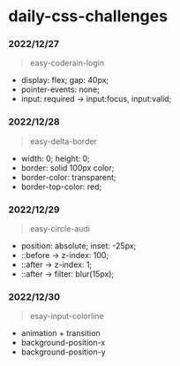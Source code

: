 # daily-css-challenges

### 2022/12/27

> easy-coderain-login

- display: flex; gap: 40px;
- pointer-events: none;
- input: required -> input:focus, input:valid;

### 2022/12/28

> easy-delta-border

- width: 0; height: 0;
- border: solid 100px color;
- border-color: transparent;
- border-top-color: red;

### 2022/12/29

> easy-circle-audi

- position: absolute; inset: -25px;
- ::before -> z-index: 100;
- ::after -> z-index: 1;
- ::after -> filter: blur(15px);

### 2022/12/30

> esay-input-colorline

- animation + transition
- background-position-x
- background-position-y
